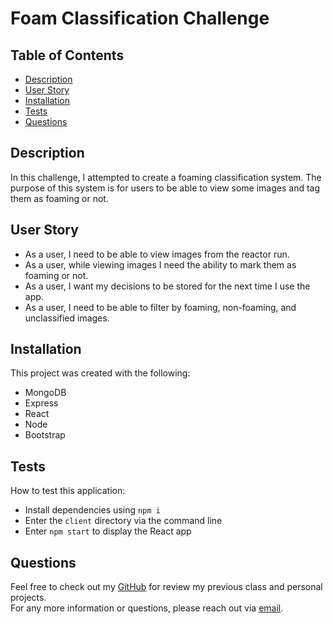 # Foam Classification Challenge

## Table of Contents

- [Description](#description)
- [User Story](#user-story)
- [Installation](#installation)
- [Tests](#tests)
- [Questions](#questions)

## Description

In this challenge, I attempted to create a foaming classification system. The purpose of this system is for users to be able to view some images and tag them as foaming or not.

## User Story

- As a user, I need to be able to view images from the reactor run.
- As a user, while viewing images I need the ability to mark them as foaming or not.
- As a user, I want my decisions to be stored for the next time I use the app.
- As a user, I need to be able to filter by foaming, non-foaming, and unclassified images.

## Installation

This project was created with the following:

- MongoDB
- Express
- React
- Node
- Bootstrap

## Tests

How to test this application:

- Install dependencies using `npm i`
- Enter the `client` directory via the command line
- Enter `npm start` to display the React app

## Questions

Feel free to check out my [GitHub](https://github.com/sariyarawaekklang) for review my previous class and personal projects.
</br>
For any more information or questions, please reach out via [email](mailto:sariyarawaekklang@gmail.com).
